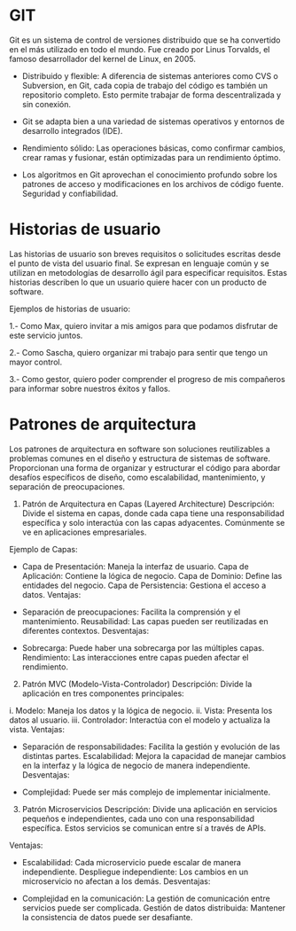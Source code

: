 # GIT
Git es un sistema de control de versiones distribuido que se ha convertido en el más utilizado en todo el mundo. Fue creado por Linus Torvalds, el famoso desarrollador del kernel de Linux, en 2005.

- Distribuido y flexible: A diferencia de sistemas anteriores como CVS o Subversion, en Git, cada copia de trabajo del código es también un repositorio completo. Esto permite trabajar de forma descentralizada y sin conexión.

- Git se adapta bien a una variedad de sistemas operativos y entornos de desarrollo integrados (IDE).

- Rendimiento sólido: Las operaciones básicas, como confirmar cambios, crear ramas y fusionar, están optimizadas para un rendimiento óptimo.

- Los algoritmos en Git aprovechan el conocimiento profundo sobre los patrones de acceso y modificaciones en los archivos de código fuente. Seguridad y confiabilidad.

# Historias de usuario
Las historias de usuario son breves requisitos o solicitudes escritas desde el punto de vista del usuario final. Se expresan en lenguaje común y se utilizan en metodologías de desarrollo ágil para especificar requisitos. Estas historias describen lo que un usuario quiere hacer con un producto de software.

Ejemplos de historias de usuario:

1.- Como Max, quiero invitar a mis amigos para que podamos disfrutar de este servicio juntos.

2.- Como Sascha, quiero organizar mi trabajo para sentir que tengo un mayor control.

3.- Como gestor, quiero poder comprender el progreso de mis compañeros para informar sobre nuestros éxitos y fallos.

# Patrones de arquitectura

Los patrones de arquitectura en software son soluciones reutilizables a problemas comunes en el diseño y estructura de sistemas de software. Proporcionan una forma de organizar y estructurar el código para abordar desafíos específicos de diseño, como escalabilidad, mantenimiento, y separación de preocupaciones.

1. Patrón de Arquitectura en Capas (Layered Architecture) Descripción: Divide el sistema en capas, donde cada capa tiene una responsabilidad específica y solo interactúa con las capas adyacentes. Comúnmente se ve en aplicaciones empresariales.

Ejemplo de Capas:

- Capa de Presentación: Maneja la interfaz de usuario. Capa de Aplicación: Contiene la lógica de negocio. Capa de Dominio: Define las entidades del negocio. Capa de Persistencia: Gestiona el acceso a datos. Ventajas:

- Separación de preocupaciones: Facilita la comprensión y el mantenimiento. Reusabilidad: Las capas pueden ser reutilizadas en diferentes contextos. Desventajas:

- Sobrecarga: Puede haber una sobrecarga por las múltiples capas. Rendimiento: Las interacciones entre capas pueden afectar el rendimiento.

2. Patrón MVC (Modelo-Vista-Controlador) Descripción: Divide la aplicación en tres componentes principales:

i. Modelo: Maneja los datos y la lógica de negocio.
ii. Vista: Presenta los datos al usuario.
iii. Controlador: Interactúa con el modelo y actualiza la vista. Ventajas:

- Separación de responsabilidades: Facilita la gestión y evolución de las distintas partes. Escalabilidad: Mejora la capacidad de manejar cambios en la interfaz y la lógica de negocio de manera independiente. Desventajas:

- Complejidad: Puede ser más complejo de implementar inicialmente.

3. Patrón Microservicios Descripción: Divide una aplicación en servicios pequeños e independientes, cada uno con una responsabilidad específica. Estos servicios se comunican entre sí a través de APIs.

Ventajas:

- Escalabilidad: Cada microservicio puede escalar de manera independiente. Despliegue independiente: Los cambios en un microservicio no afectan a los demás. Desventajas:

- Complejidad en la comunicación: La gestión de comunicación entre servicios puede ser complicada. Gestión de datos distribuida: Mantener la consistencia de datos puede ser desafiante.

